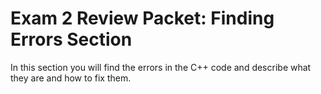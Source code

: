 # Exam 2 Review Packet: Finding Errors Section

In this section you will find the errors in the C++ code and describe what they are and how to fix them.